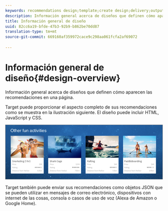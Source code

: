 ```yaml
---
keywords: recommendations design;template;create design;delivery;output
description: Información general acerca de diseños que definen cómo aparecen las recomendaciones en una página.
title: Información general de diseño
uuid: 82cc6a19-bfde-47b3-92b9-b862be70dd87
translation-type: tm+mt
source-git-commit: 669160af359972cace9c298aa061fcfa2af69072

---
```



# Información general de diseño{#design-overview}

Información general acerca de diseños que definen cómo aparecen las recomendaciones en una página.

Target puede proporcionar el aspecto completo de sus recomendaciones como se muestra en la ilustración siguiente. El diseño puede incluir HTML, JavaScript y CSS.

![](assets/velocity_example.png)

Target también puede enviar sus recomendaciones como objetos JSON que se pueden utilizar en mensajes de correo electrónico, dispositivos con internet de las cosas, consola o casos de uso de voz (Alexa de Amazon o Google Home).